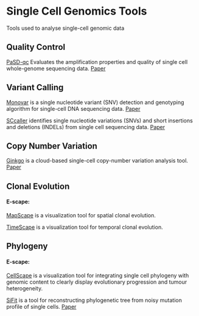 # Single Cell Genomics Tools
Tools used to analyse single-cell genomic data

## Quality Control
[PaSD-qc](https://github.com/parklab/PaSDqc)
Evaluates the amplification properties and quality of single cell whole-genome sequencing data. [Paper](https://www.ncbi.nlm.nih.gov/pubmed/29186545)

## Variant Calling
[Monovar](https://bitbucket.org/hamimzafar/monovar) is a single nucleotide variant (SNV) detection and genotyping algorithm for single-cell DNA sequencing data. [Paper](https://www.ncbi.nlm.nih.gov/pubmed/27088313)

[SCcaller](https://github.com/biosinodx/SCcaller/) identifies single nucleotide variations (SNVs) and short insertions and deletions (INDELs) from single cell sequencing data. [Paper](https://www.ncbi.nlm.nih.gov/pubmed/28319112)


## Copy Number Variation
[Ginkgo](https://github.com/robertaboukhalil/ginkgo) is a cloud-based single-cell copy-number variation analysis tool. [Paper](https://www.ncbi.nlm.nih.gov/pmc/articles/PMC4775251/)


## Clonal Evolution
#### E-scape: 
  [MapScape](https://bioconductor.org/packages/devel/bioc/vignettes/mapscape/inst/doc/mapscape_vignette.html) is a visualization tool for spatial clonal evolution.
  
  [TimeScape](https://bioconductor.org/packages/devel/bioc/vignettes/timescape/inst/doc/timescape_vignette.html) is a visualization tool for temporal clonal evolution.

## Phylogeny
#### E-scape:
  [CellScape](https://bioconductor.org/packages/devel/bioc/vignettes/cellscape/inst/doc/cellscape_vignette.html) is a visualization tool for integrating single cell phylogeny with genomic content to clearly display evolutionary progression and tumour heterogeneity.

  [SiFit](https://bitbucket.org/hamimzafar/sifit) is a tool for reconstructing phylogenetic tree from noisy mutation profile of single cells. [Paper](https://www.ncbi.nlm.nih.gov/pubmed/28927434)
